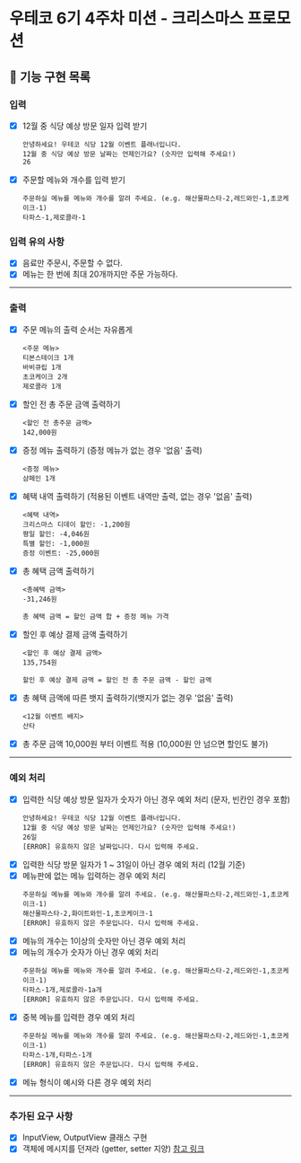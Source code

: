 # 우테코 6기 4주차 미션 - 크리스마스 프로모션

## 🚀 기능 구현 목록

### 입력
- [x] 12월 중 식당 예상 방문 일자 입력 받기
    ```
    안녕하세요! 우테코 식당 12월 이벤트 플래너입니다.
    12월 중 식당 예상 방문 날짜는 언제인가요? (숫자만 입력해 주세요!)
    26
    ```
- [x] 주문할 메뉴와 개수를 입력 받기
    ```
    주문하실 메뉴를 메뉴와 개수를 알려 주세요. (e.g. 해산물파스타-2,레드와인-1,초코케이크-1)
    타파스-1,제로콜라-1 
    ```
### 입력 유의 사항
- [x] 음료만 주문시, 주문할 수 없다.
- [x] 메뉴는 한 번에 최대 20개까지만 주문 가능하다.
---
### 출력
- [x] 주문 메뉴의 출력 순서는 자유롭게
    ```
    <주문 메뉴>
    티본스테이크 1개
    바비큐립 1개
    초코케이크 2개
    제로콜라 1개
    ```
- [x] 할인 전 총 주문 금액 출력하기
    ```
    <할인 전 총주문 금액>
    142,000원
    ```
- [x] 증정 메뉴 출력하기 (증정 메뉴가 없는 경우 '없음' 출력)
    ```
    <증정 메뉴>
    샴페인 1개
    ```
- [x] 혜택 내역 출력하기 (적용된 이벤트 내역만 출력, 없는 경우 '없음' 출력)
    ```
    <혜택 내역>
    크리스마스 디데이 할인: -1,200원
    평일 할인: -4,046원
    특별 할인: -1,000원
    증정 이벤트: -25,000원
    ```
- [x] 총 혜택 금액 출력하기
    ```
    <총혜택 금액>
    -31,246원
  
    총 혜택 금액 = 할인 금액 합 + 증정 메뉴 가격 
    ```
- [x] 할인 후 예상 결제 금액 출력하기
    ```
    <할인 후 예상 결제 금액>
    135,754원
  
    할인 후 예상 결제 금액 = 할인 전 총 주문 금액 - 할인 금액
    ```
- [x] 총 혜택 금액에 따른 뱃지 출력하기(뱃지가 없는 경우 '없음' 출력)
    ```
    <12월 이벤트 배지>
    산타
    ```
- [x] 총 주문 금액 10,000원 부터 이벤트 적용 (10,000원 안 넘으면 할인도 불가)
---
### 예외 처리
- [x] 입력한 식당 예상 방문 일자가 숫자가 아닌 경우 예외 처리 (문자, 빈칸인 경우 포함)
    ```
    안녕하세요! 우테코 식당 12월 이벤트 플래너입니다.
    12월 중 식당 예상 방문 날짜는 언제인가요? (숫자만 입력해 주세요!)
    26일
    [ERROR] 유효하지 않은 날짜입니다. 다시 입력해 주세요.
    ```
- [x] 입력한 식당 방문 일자가 1 ~ 31일이 아닌 경우 예외 처리 (12월 기준)
- [x] 메뉴판에 없는 메뉴 입력하는 경우 예외 처리
    ```
    주문하실 메뉴를 메뉴와 개수를 알려 주세요. (e.g. 해산물파스타-2,레드와인-1,초코케이크-1)
    해산물파스타-2,화이트와인-1,초코케이크-1
    [ERROR] 유효하지 않은 주문입니다. 다시 입력해 주세요.
    ```
- [x] 메뉴의 개수는 1이상의 숫자만 아닌 경우 예외 처리
- [x] 메뉴의 개수가 숫자가 아닌 경우 예외 처리
    ```
    주문하실 메뉴를 메뉴와 개수를 알려 주세요. (e.g. 해산물파스타-2,레드와인-1,초코케이크-1)
    타파스-1개,제로콜라-1a개
    [ERROR] 유효하지 않은 주문입니다. 다시 입력해 주세요.
    ```
- [x] 중복 메뉴를 입력한 경우 예외 처리
    ```
    주문하실 메뉴를 메뉴와 개수를 알려 주세요. (e.g. 해산물파스타-2,레드와인-1,초코케이크-1)
    타파스-1개,타파스-1개
    [ERROR] 유효하지 않은 주문입니다. 다시 입력해 주세요.
    ```
- [x] 메뉴 형식이 예시와 다른 경우 예외 처리

---
### 추가된 요구 사항
- [x] InputView, OutputView 클래스 구현
- [x] 객체에 메시지를 던져라 (getter, setter 지양)
  [참고 링크](https://velog.io/@backfox/getter-%EC%93%B0%EC%A7%80-%EB%A7%90%EB%9D%BC%EA%B3%A0%EB%A7%8C-%ED%95%98%EA%B3%A0-%EA%B0%80%EB%B2%84%EB%A6%AC%EB%A9%B4-%EC%96%B4%EB%96%A1%ED%95%B4%EC%9A%94)